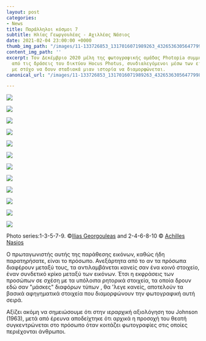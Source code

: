 ```yaml
---
layout: post
categories:
- News
title: Παράλληλοι κόσμοι 7
subtitle: Ηλίας Γεωργουλέας - Αχιλλέας Νάσιος
date: 2021-02-04 23:00:00 +0000
thumb_img_path: "/images/11-133726853_1317016071989263_4326536305647799895_n.jpg"
content_img_path: ''
excerpt: Τον Δεκέμβριο 2020 μέλη της φωτογραφικής ομάδας Photopia συμμετείχαν σε μια
  από τις δράσεις του δικτύου Hocus Photus, συνδιαλεγόμενοι μέσω των εικόνων τους
  με στόχο να δουν σταδιακά μιαν ιστορία να διαμορφώνεται.
canonical_url: "/images/11-133726853_1317016071989263_4326536305647799895_n.jpg"

---
```


![](/images/01-132403947_383937706026209_3509852526965541899_n.jpg)

![](/images/02_mg_5105.jpg)

![](/images/03-132048789_1351097455227952_1782362896588828598_n.jpg)

![](/images/04-img_4134.jpg)

![](/images/05-132370929_1931727126967698_8833381536574118709_n.jpg)

![](/images/06_mg_0353.jpg)

![](/images/07-132490150_214234206926496_7001960400703478973_n.jpg)

![](/images/08_mg_3341.jpg)

![](/images/09-134149617_2843512772588325_6368110654267988745_n.jpg)

![](/images/10-26232552_10214833602775995_9107812821739198727_o.jpg)

![](/images/11-133726853_1317016071989263_4326536305647799895_n.jpg)

![](/images/12_mg_2447.jpg)

Photo series:1-3-5-7-9. ©<a href="https://www.facebook.com/ilias.georgouleas" target="blank">Ilias Georgouleas</a>  and  2-4-6-8-10 © <a href="https://anikon.org/" target="blank">Achilles Nasios</a>

Ο πρωταγωνιστής αυτής της παράθεσης εικόνων, καθώς ήδη παρατηρήσατε, είναι το πρόσωπο. Ανεξάρτητα από το αν τα πρόσωπα διαφέρουν μεταξύ τους, τα αντιλαμβάνεται κανείς σαν ένα κοινό στοιχείο, έναν συνδετικό κρίκο μεταξύ των εικόνων. Έτσι η εκφράσεις των προσώπων σε σχέση με τα υπόλοιπα ρητορικά στοιχεία, τα οποία δρουν εδώ σαν "μάσκες" διαφόρων τύπων , θα 'λεγε κανείς, αποτελούν τα βασικά αφηγηματικά στοιχεία που διαμορφώνουν την φωτογραφική αυτή σειρά.

Αξίζει ακόμη να σημειώσουμε ότι στην ιεραρχική αξιολόγηση του Johnson (1963), μετά από έρευνα αποδείχτηκε ότι αρχικά η προσοχή του θεατή συγκεντρώνεται στο  πρόσωπο   όταν κοιτάζει φωτογραφίες στις οποίες περιέχονται άνθρωποι.  